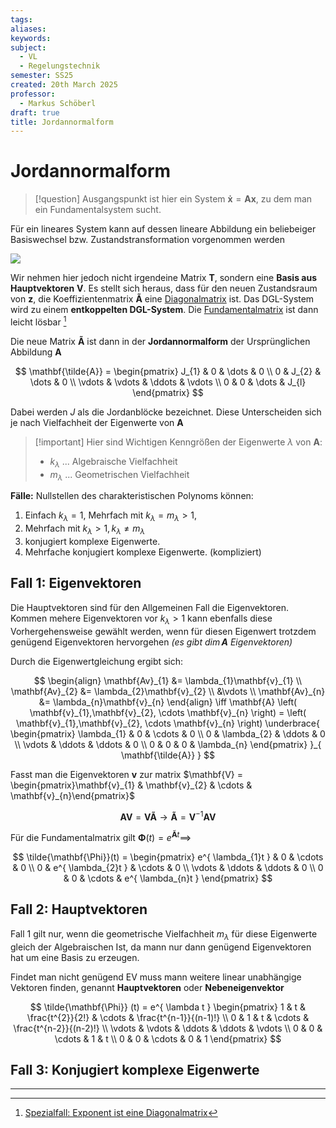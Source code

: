 ```yaml
---
tags: 
aliases: 
keywords: 
subject:
  - VL
  - Regelungstechnik
semester: SS25
created: 20th March 2025
professor:
  - Markus Schöberl
draft: true
title: Jordannormalform
---
```

 
# Jordannormalform

> [!question] Ausgangspunkt ist hier ein System $\mathbf{\dot{x}}=\mathbf{Ax}$, zu dem man ein Fundamentalsystem sucht.

Für ein lineares System kann auf dessen lineare Abbildung ein beliebeiger Basiswechsel bzw. Zustandstransformation vorgenommen werden

![](Zustandstransformation.md#^TRF)

Wir nehmen hier jedoch nicht irgendeine Matrix $\mathbf{T}$, sondern eine **Basis aus Hauptvektoren** $\mathbf{V}$. Es stellt sich heraus, dass für den neuen Zustandsraum von $\mathbf{z}$, die Koeffizientenmatrix $\mathbf{\tilde{A}}$ eine [Diagonalmatrix](../Mathematik/Algebra/Diagonalmatrix.md) ist. Das DGL-System wird zu einem **entkoppelten DGL-System**. Die [Fundamentalmatrix](../Mathematik/Analysis/Fundamentalmatrix.md) ist dann leicht lösbar [^1]
 
Die neue Matrix $\mathbf{\tilde{A}}$ ist dann in der **Jordannormalform** der Ursprünglichen Abbildung $\mathbf{A}$

$$
\mathbf{\tilde{A}} = \begin{pmatrix}
J_{1} & 0 & \dots & 0 \\
0 & J_{2} & \dots & 0 \\
\vdots & \vdots & \ddots & \vdots \\
0 & 0 & \dots & J_{l}
\end{pmatrix}
$$

Dabei werden $J$ als die Jordanblöcke bezeichnet. Diese Unterscheiden sich je nach Vielfachheit der Eigenwerte 
von $\mathbf{A}$

> [!important] Hier sind Wichtigen Kenngrößen der Eigenwerte $\lambda$ von $\mathbf{A}$:
> - $k_{\lambda}$ ... Algebraische Vielfachheit
> - $m_{\lambda}$ ... Geometrischen Vielfachheit

**Fälle:** Nullstellen des charakteristischen Polynoms können:

1. Einfach $k_{\lambda}=1$, Mehrfach mit $k_{\lambda}=m_{\lambda} > 1$,
2. Mehrfach mit $k_{\lambda}>1, k_{\lambda}\neq m_{\lambda}$
3. konjugiert komplexe Eigenwerte.
4. Mehrfache konjugiert komplexe Eigenwerte. (kompliziert)

## Fall 1: Eigenvektoren

Die Hauptvektoren sind für den Allgemeinen Fall die Eigenvektoren. Kommen mehere Eigenvektoren vor $k_{\lambda}>1$ kann ebenfalls diese Vorhergehensweise gewählt werden, wenn für diesen Eigenwert trotzdem genügend Eigenvektoren hervorgehen *(es gibt $\dim\mathbf{A}$ Eigenvektoren)*

Durch die Eigenwertgleichung ergibt sich:

$$
\begin{align}
\mathbf{Av}_{1} &= \lambda_{1}\mathbf{v}_{1} \\
\mathbf{Av}_{2} &= \lambda_{2}\mathbf{v}_{2} \\
&\vdots \\
\mathbf{Av}_{n} &= \lambda_{n}\mathbf{v}_{n}
\end{align} \iff \mathbf{A} \left( \mathbf{v}_{1},\mathbf{v}_{2}, \cdots \mathbf{v}_{n} \right) = \left( \mathbf{v}_{1},\mathbf{v}_{2}, \cdots \mathbf{v}_{n} \right)  \underbrace{ \begin{pmatrix}
\lambda_{1} & 0 & \cdots & 0 \\
0 & \lambda_{2} & \ddots & 0 \\
\vdots & \ddots & \ddots & 0 \\
0 & 0 & 0 & \lambda_{n}
\end{pmatrix} }_{ \mathbf{\tilde{A}} }
$$


Fasst man die Eigenvektoren $\mathbf{v}$ zur matrix $\mathbf{V} = \begin{pmatrix}\mathbf{v}_{1} & \mathbf{v}_{2} & \cdots & \mathbf{v}_{n}\end{pmatrix}$

$$
\mathbf{AV} = \mathbf{V \tilde{A}} \to \mathbf{\tilde{A}} = \mathbf{V}^{-1}\mathbf{AV}
$$



Für die Fundamentalmatrix gilt $\mathbf{\Phi}(t)=e^{ \mathbf{\tilde{A}}t} \implies$

$$
\tilde{\mathbf{\Phi}}(t) = \begin{pmatrix}
e^{ \lambda_{1}t } & 0 & \cdots & 0 \\
0 & e^{ \lambda_{2}t } & \cdots & 0 \\
\vdots & \ddots & \ddots & 0 \\
0 & 0 & \cdots & e^{ \lambda_{n}t }
\end{pmatrix}
$$

## Fall 2: Hauptvektoren

Fall 1 gilt nur, wenn die geometrische Vielfachheit $m_{\lambda}$ für diese Eigenwerte gleich der Algebraischen Ist, da mann nur dann genügend Eigenvektoren hat um eine Basis zu erzeugen.

Findet man nicht genügend EV muss mann weitere linear unabhängige Vektoren finden, genannt **Hauptvektoren** oder **Nebeneigenvektor**

$$
\tilde{\mathbf{\Phi}} (t) = e^{ \lambda t } \begin{pmatrix}
1 & t & \frac{t^{2}}{2!}  & \cdots & \frac{t^{n-1}}{(n-1)!} \\
0 & 1 & t & \cdots & \frac{t^{n-2}}{(n-2)!} \\
\vdots & \vdots & \ddots & \ddots & \vdots \\
0 & 0 & \cdots & 1 & t \\
0 & 0 & \cdots & 0 & 1
\end{pmatrix}
$$

## Fall 3: Konjugiert komplexe Eigenwerte

---

[^1]: [Spezialfall: Exponent ist eine Diagonalmatrix](../Mathematik/Analysis/Matrix-Exponentialfunktion.md#Spezialfall%20Exponent%20ist%20eine%20Diagonalmatrix)